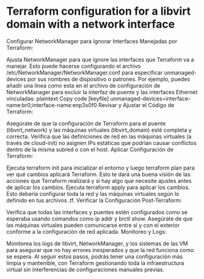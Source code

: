 # Terraform configuration for a libvirt domain with a network interface

Configurar NetworkManager para Ignorar Interfaces Manejadas por Terraform:

Ajusta NetworkManager para que ignore las interfaces que Terraform va a manejar. Esto puede hacerse configurando el archivo /etc/NetworkManager/NetworkManager.conf para especificar unmanaged-devices por sus nombres de dispositivo o patrones.
Por ejemplo, puedes añadir una línea como esta en el archivo de configuración de NetworkManager para excluir la interfaz de puente y las interfaces Ethernet vinculadas:
plaintext
Copy code
[keyfile]
unmanaged-devices=interface-name:br0;interface-name:enp3s0f0
Revisar y Ajustar el Código de Terraform:

Asegúrate de que la configuración de Terraform para el puente (libvirt_network) y las máquinas virtuales (libvirt_domain) esté completa y correcta.
Verifica que las definiciones de red en las máquinas virtuales (a través de cloud-init) no asignen IPs estáticas que podrían causar conflictos dentro de la misma subred o con el host.
Aplicar Configuración de Terraform:

Ejecuta terraform init para inicializar el entorno y luego terraform plan para ver qué cambios aplicará Terraform. Esto te dará una buena visión de las acciones que Terraform realizará y si hay algo que necesite ajustes antes de aplicar los cambios.
Ejecuta terraform apply para aplicar los cambios. Esto debería configurar toda la red y las máquinas virtuales según lo definido en tus archivos .tf.
Verificar la Configuración Post-Terraform:

Verifica que todas las interfaces y puentes estén configurados como se esperaba usando comandos como ip addr y brctl show.
Asegúrate de que las máquinas virtuales pueden comunicarse entre sí y con el exterior conforme a la configuración de red aplicada.
Monitoreo y Logs:

Monitorea los logs de libvirt, NetworkManager, y los sistemas de las VM para asegurar que no hay errores inesperados y que la red funciona como se espera.
Al seguir estos pasos, podrás tener una configuración más limpia y mantenible, con Terraform gestionando toda la infraestructura virtual sin interferencias de configuraciones manuales previas.